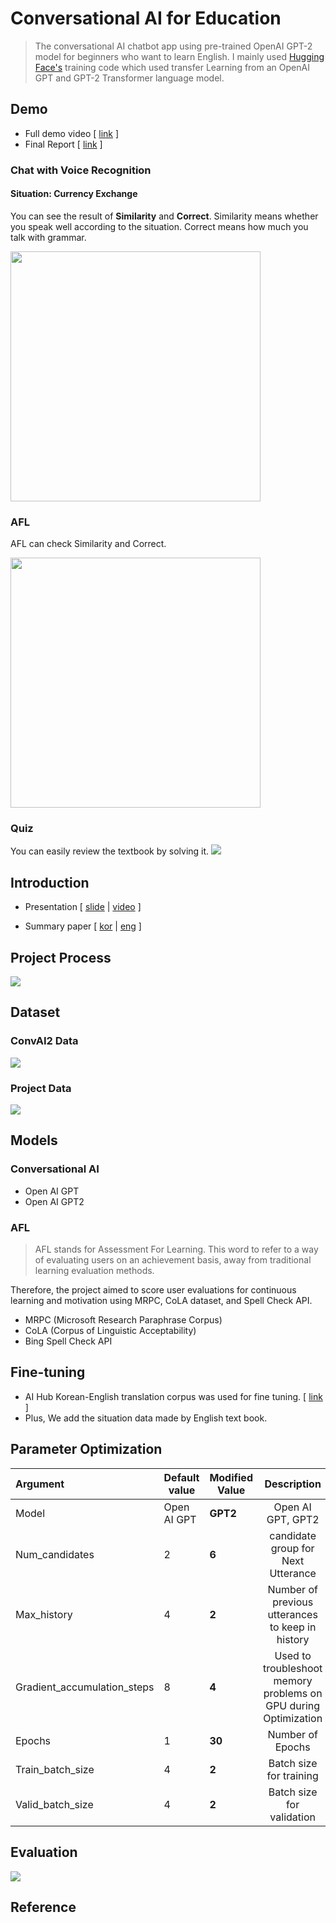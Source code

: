 # Conversational AI for Education
> The conversational AI chatbot app using pre-trained OpenAI GPT-2 model for
beginners who want to learn English. I mainly used  [Hugging Face's](https://github.com/huggingface/transfer-learning-conv-ai) training code which used transfer Learning from an OpenAI GPT and GPT-2 Transformer language model.

## Demo
- Full demo video  [ [link](https://youtu.be/wQf57Zkly0A) ]
- Final Report  [ [link](./documents/final_report.pdf) ]

### Chat with Voice Recognition
#### Situation: Currency Exchange
You can see the result of **Similarity** and **Correct**. Similarity means whether you speak well according to the situation. Correct means how much you talk with grammar.

<img src="./image/main.gif" width="400x"/>


<br/>

### AFL
AFL can check Similarity and Correct.

<img src="./image/AFL.gif" width="400x" />

<br/>


### Quiz
You can easily review the textbook by solving it.
<img src="./image/front-view.gif" />

## Introduction
- Presentation [ [slide](https://drive.google.com/file/d/1aKTveAp5rdqOjbpVT-CFu0GioQ4GMEt1/view?usp=sharing) | [video](https://youtu.be/eyggIxctkF0) ]

- Summary paper [ [kor](https://drive.google.com/drive/u/0/folders/1y1SoWDfAhpzr551PpXJm3POBo7b3WKCb) | [eng](https://drive.google.com/file/d/105vMI1IkXChRjkYUAzhL9lGUbG5zzY4i/view?usp=sharing) ]


## Project Process
<img src="./image/project_process.png" />

## Dataset
### ConvAI2 Data
<img src="./image/convai_dataset.png" />

### Project Data
<img src="./image/dataset.png" />

## Models
### Conversational AI
- Open AI GPT
- Open AI GPT2

### AFL
> AFL stands for Assessment For Learning. This word to refer to a way of evaluating users on an achievement basis, away from traditional learning evaluation methods.

Therefore, the project aimed to score user evaluations for continuous learning and motivation using MRPC, CoLA dataset, and Spell Check API.

- MRPC (Microsoft Research Paraphrase Corpus)
- CoLA (Corpus of Linguistic Acceptability)
- Bing Spell Check API 


## Fine-tuning
- AI Hub Korean-English translation corpus was used for fine tuning. [ [link](https://aihub.or.kr/aidata/87) ]
- Plus, We add the situation data made by English text book.



## Parameter Optimization

| **Argument**                | **Default value** | **Modified Value** |                       **Description**                        |
| :-------------------------- | ----------------- | ------------------ | :----------------------------------------------------------: |
| Model                       | Open AI GPT       | **GPT2**           |                      Open AI GPT, GPT2                       |
| Num_candidates              | 2                 | **6**              |              candidate group for Next Utterance              |
| Max_history                 | 4                 | **2**              |       Number of previous utterances to keep in history       |
| Gradient_accumulation_steps | 8                 | **4**              | Used to troubleshoot memory problems on GPU during Optimization |
| Epochs                      | 1                 | **30**             |                       Number of Epochs                       |
| Train_batch_size            | 4                 | **2**              |                   Batch size for training                    |
| Valid_batch_size            | 4                 | **2**              |                  Batch size for validation                   |


## Evaluation

<img src="./image/model.png" />

## Reference
